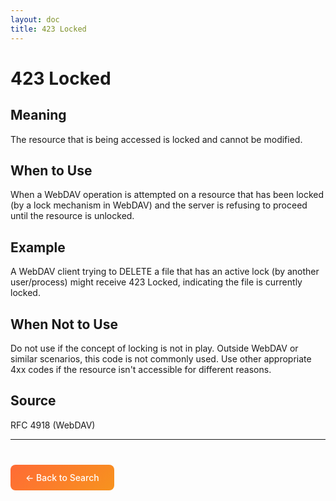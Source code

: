```yaml
---
layout: doc
title: 423 Locked
---
```


# 423 Locked

## Meaning

The resource that is being accessed is locked and cannot be modified.

## When to Use

When a WebDAV operation is attempted on a resource that has been locked (by a lock mechanism in WebDAV) and the server is refusing to proceed until the resource is unlocked.

## Example

A WebDAV client trying to DELETE a file that has an active lock (by another user/process) might receive 423 Locked, indicating the file is currently locked.

## When Not to Use

Do not use if the concept of locking is not in play. Outside WebDAV or similar scenarios, this code is not commonly used. Use other appropriate 4xx codes if the resource isn't accessible for different reasons.

## Source

RFC 4918 (WebDAV)

---

<div style="margin-top: 40px;">
  <a href="/" style="display: inline-block; padding: 12px 24px; background: linear-gradient(135deg, #ff6b35, #f7931e); color: white; text-decoration: none; border-radius: 8px; font-weight: 500;">← Back to Search</a>
</div>
